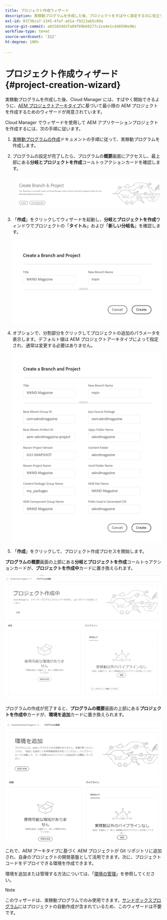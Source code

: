 ```yaml
---
title: プロジェクト作成ウィザード
description: 実稼動プログラムを作成した後、プロジェクトをすばやく設定するのに役立つプロジェクト作成ウィザードについて説明します。
exl-id: 03736ca7-1345-4faf-a61a-f9213ab5c89a
source-git-commit: a01583483fa89f89b60277c2ce4e1c440590e96c
workflow-type: tm+mt
source-wordcount: '312'
ht-degree: 100%

---
```


# プロジェクト作成ウィザード {#project-creation-wizard}

実稼動プログラムを作成した後、Cloud Manager には、すばやく開始できるように、[AEM プロジェクトアーキタイプ](https://experienceleague.adobe.com/docs/experience-manager-core-components/using/developing/archetype/overview.html?lang=ja)に基づいて最小限の AEM プロジェクトを作成するためのウィザードが用意されています。

Cloud Manager でウィザードを使用して AEM アプリケーションプロジェクトを作成するには、次の手順に従います。

1. [実稼動プログラムの作成](creating-production-programs.md)ドキュメントの手順に従って、実稼動プログラムを作成します。

1. プログラムの設定が完了したら、プログラムの&#x200B;**概要**&#x200B;画面にアクセスし、最上部にある&#x200B;**分岐とプロジェクトを作成**&#x200B;コールトゥアクションカードを確認します。

   ![ウィザードのコールトゥアクションケア](assets/create-wizard1.png)

1. 「**作成**」をクリックしてウィザードを起動し、**分岐とプロジェクトを作成**&#x200B;ウィンドウでプロジェクトの「**タイトル**」および「**新しい分岐名**」を確認します。

   ![分岐とプロジェクトを作成](assets/create-wizard2.png)

1. オプションで、分割部分をクリックしてプロジェクトの追加のパラメータを表示します。デフォルト値は AEM プロジェクトアーキタイプによって指定され、通常は変更する必要はありません。

   ![追加のプロジェクトパラメーター](assets/create-wizard5.png)

1. 「**作成**」をクリックして、プロジェクト作成プロセスを開始します。


 **プログラムの概要**&#x200B;画面の上部にある&#x200B;**分岐とプロジェクトを作成**&#x200B;コールトゥアクションカードが、**プロジェクトを作成中**&#x200B;カードに置き換えられます。

![プロジェクト作成中](assets/create-wizard3.png)

プログラムの作成が完了すると、**プログラムの概要**&#x200B;画面の上部にある&#x200B;**プロジェクトを作成中**&#x200B;カードが、**環境を追加**&#x200B;カードに置き換えられます。

![環境を追加](assets/create-wizard4.png)

これで、AEM アーキタイプに基づく AEM プロジェクトが Git リポジトリに追加され、自身のプロジェクトの開発基盤として活用できます。次に、プロジェクトコードをデプロイできる環境を作成できます。

環境を追加または管理する方法については、「[環境の管理](/help/implementing/cloud-manager/manage-environments.md)」を参照してください。

>[!NOTE]
>
>このウィザードは、実稼動プログラムでのみ使用できます。[サンドボックスプログラム](introduction-sandbox-programs.md#auto-creation)にはプロジェクトの自動作成が含まれているため、このウィザードは不要です。